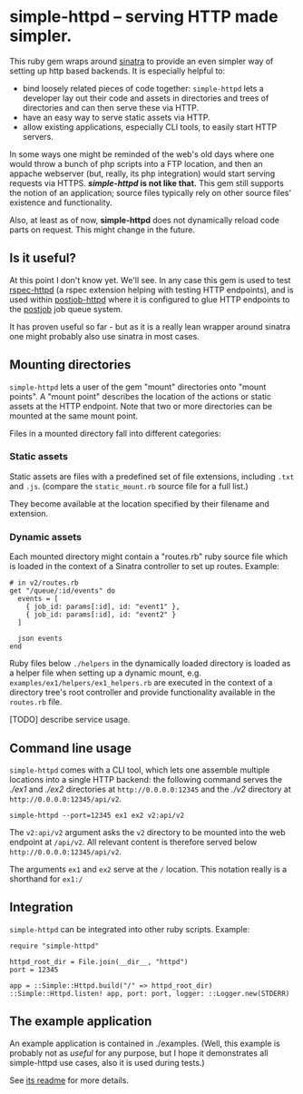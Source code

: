# simple-httpd – serving HTTP made simpler.

This ruby gem wraps around [sinatra](/) to provide an even simpler way of setting up http based backends. It is especially helpful to:

- bind loosely related pieces of code together: `simple-httpd` lets a developer lay out their code and assets in directories and trees of directories and can then serve these via HTTP.  
- have an easy way to serve static assets via HTTP.
- allow existing applications, especially CLI tools, to easily start HTTP servers.

In some ways one might be reminded of the web's old days where one would throw a bunch of php scripts into a FTP location, and then an appache webserver (but, really, its php integration) would start serving requests via HTTPS. ***simple-httpd* is not like that.** This gem still supports the notion of an application; source files typically rely on other source files' existence and functionality.

Also, at least as of now, **simple-httpd** does not dynamically reload code parts on request. This might change in the future.

## Is it useful?

At this point I don't know yet. We'll see. In any case this gem is used to test [rspec-httpd](github.com/radiospiel/rspec-httpd) (a rspec extension helping with testing HTTP endpoints), and is used within [postjob-httpd](github.com/radiospiel/postjob-httpd) where it is configured to glue HTTP endpoints to the [postjob](github.com/radiospiel/postjob) job queue system.

It has proven useful so far - but as it is a really lean wrapper around sinatra one might probably also use sinatra in most cases.

## Mounting directories

`simple-httpd` lets a user of the gem "mount" directories onto "mount points". A "mount point" describes the location of the actions or static assets at the HTTP endpoint. Note that two or more directories can be mounted at the same mount point.

Files in a mounted directory fall into different categories:

### Static assets

Static assets are files with a predefined set of file extensions, including `.txt` and `.js`. (compare the `static_mount.rb` source file for a full list.)

They become available at the location specified by their filename and extension.

### Dynamic assets

Each mounted directory might contain a "routes.rb" ruby source file which is loaded in the context of a Sinatra controller to set up routes. Example:

    # in v2/routes.rb
    get "/queue/:id/events" do
      events = [
        { job_id: params[:id], id: "event1" },
        { job_id: params[:id], id: "event2" }
      ]
    
      json events
    end

Ruby files below `./helpers` in the dynamically loaded directory is loaded as a helper file when setting up a dynamic mount, e.g. `examples/ex1/helpers/ex1_helpers.rb` are executed in the context of a directory tree's root controller and provide functionality
available in the `routes.rb` file.

[TODO] describe service usage.

## Command line usage

`simple-httpd` comes with a CLI tool, which lets one assemble multiple locations into a single HTTP backend: the following command serves the *./ex1* and *./ex2* directories at `http://0.0.0.0:12345` and the *./v2* directory at `http://0.0.0.0:12345/api/v2`.

    simple-httpd --port=12345 ex1 ex2 v2:api/v2

The `v2:api/v2` argument asks the `v2` directory to be mounted into the web endpoint at `/api/v2`. All relevant content is therefore served below `http://0.0.0.0:12345/api/v2`.

The arguments `ex1` and `ex2` serve at the `/` location. This notation really is a shorthand for `ex1:/` 

## Integration

`simple-httpd` can be integrated into other ruby scripts. Example:

    require "simple-httpd"

    httpd_root_dir = File.join(__dir__, "httpd")
    port = 12345

    app = ::Simple::Httpd.build("/" => httpd_root_dir)
    ::Simple::Httpd.listen! app, port: port, logger: ::Logger.new(STDERR)


## The example application

An example application is contained in ./examples. (Well, this example is probably not as *useful* for any purpose, but I hope it demonstrates all simple-httpd use cases, also it is used during tests.)

See [its readme](examples/README.md) for more details.
